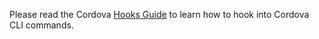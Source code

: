 Please read the Cordova [Hooks Guide](https://cordova.apache.org/docs/en/latest/guide/appdev/hooks/) to learn how to hook into Cordova CLI commands.

